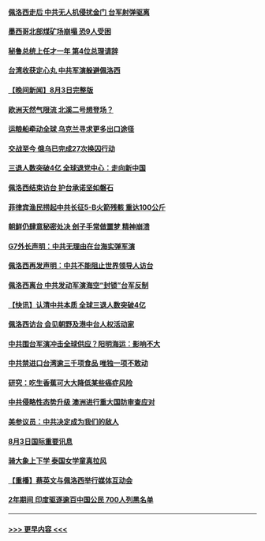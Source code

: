 #### [佩洛西走后 中共无人机侵扰金门 台军射弹驱离](../pages/prog202/a103494442.md?t=08041351) 
#### [墨西哥北部煤矿场崩塌 恐9人受困](../pages/prog202/a103494407.md?t=08041351) 
#### [秘鲁总统上任才一年 第4位总理请辞](../pages/prog202/a103494326.md?t=08041351) 
#### [台湾收获定心丸 中共军演躲避佩洛西](../pages/prog202/a103494360.md?t=08041351) 
#### [【晚间新闻】8月3日完整版](../pages/prog202/a103494315.md?t=08041351) 
#### [欧洲天然气限流 北溪二号想登场？](../pages/prog202/a103494181.md?t=08041351) 
#### [运粮船牵动全球 乌克兰寻求更多出口途径](../pages/prog202/a103494178.md?t=08041351) 
#### [交战至今 俄乌已完成27次换囚行动](../pages/prog202/a103494176.md?t=08041351) 
#### [三退人数突破4亿 全球退党中心：走向新中国](../pages/prog202/a103494187.md?t=08041351) 
#### [佩洛西结束访台 护台承诺坚如磐石](../pages/prog202/a103494174.md?t=08041351) 
#### [菲律宾渔民捞起中共长征5-B火箭残骸 重达100公斤](../pages/prog202/a103494129.md?t=08041351) 
#### [朝鲜仍肆意秘密处决 刽子手常做噩梦 精神崩溃](../pages/prog202/a103494124.md?t=08041351) 
#### [G7外长声明：中共无理由在台海实弹军演](../pages/prog202/a103494067.md?t=08041351) 
#### [佩洛西再发声明：中共不能阻止世界领导人访台](../pages/prog202/a103494001.md?t=08041351) 
#### [佩洛西离台 中共发动军演海空“封锁”台军反制](../pages/prog202/a103494007.md?t=08041351) 
#### [【快讯】认清中共本质 全球三退人数突破4亿](../pages/prog202/a103494011.md?t=08041351) 
#### [佩洛西访台 会见朝野及港中台人权活动家](../pages/prog202/a103494005.md?t=08041351) 
#### [中共围台军演冲击全球供应？阳明海运：影响不大](../pages/prog202/a103493894.md?t=08041351) 
#### [中共禁进口台湾逾三千项食品 唯独一项不敢动](../pages/prog202/a103493829.md?t=08041351) 
#### [研究：吃生香蕉可大大降低某些癌症风险](../pages/prog202/a103493729.md?t=08041351) 
#### [中共侵略性态势升级 澳洲进行重大国防审查应对](../pages/prog202/a103493733.md?t=08041351) 
#### [美参议员：中共决定成为我们的敌人](../pages/prog202/a103493739.md?t=08041351) 
#### [8月3日国际重要讯息](../pages/prog202/a103493741.md?t=08041351) 
#### [骑大象上下学 泰国女学童真拉风](../pages/prog202/a103493623.md?t=08041351) 
#### [【重播】蔡英文与佩洛西举行媒体互动会](../pages/prog202/a103493186.md?t=08041351) 
#### [2年期间 印度驱逐逾百中国公民 700人列黑名单](../pages/prog202/a103493594.md?t=08041351) 

----
#### [ >>> 更早内容 <<< ](../indexes/prog202-earlier.md)
